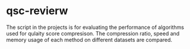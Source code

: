 # qsc-revierw

The script in the projects is for evaluating the performance of algorithms used for qulaity score compresison. The compression ratio, speed and memory usage of each method on different datasets are compared.
